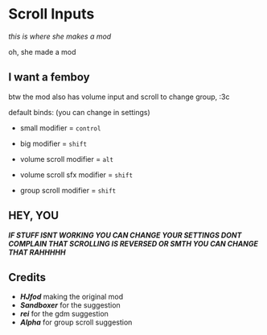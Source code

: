 # Scroll Inputs
*this is where she makes a mod*

oh, she made a mod

## I want a femboy
btw the mod also has volume input and scroll to change group, :3c

default binds: (you can change in settings)
- small modifier = `control`
- big modifier = `shift`

- volume scroll modifier = `alt`
- volume scroll sfx modifier = `shift`

- group scroll modifier = `shift`

## HEY, YOU
***IF STUFF ISNT WORKING YOU CAN CHANGE YOUR SETTINGS DONT COMPLAIN THAT SCROLLING IS REVERSED OR SMTH YOU CAN CHANGE THAT RAHHHHH***

## Credits
- ***HJfod*** making the original mod
- ***Sandboxer*** for the suggestion
- ***rei*** for the gdm suggestion
- ***Alpha*** for group scroll suggestion